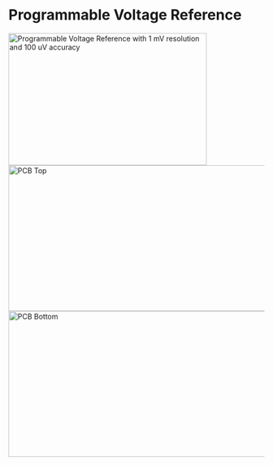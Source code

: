 Programmable Voltage Reference  
==============================

<img src="https://raw.githubusercontent.com/uChip/VoltageReferenceProgrammable/master/4000mV.jpg" alt="Programmable Voltage Reference with 1 mV resolution and 100 uV accuracy" height="260" width="390">  

<img src="https://raw.githubusercontent.com/uChip/VoltageReferenceProgrammable/master/RevDtop.png" alt="PCB Top" height="287" width="550">

<img src="https://raw.githubusercontent.com/uChip/VoltageReferenceProgrammable/master/RevDbottom.png" alt="PCB Bottom" height="287" width="550">

